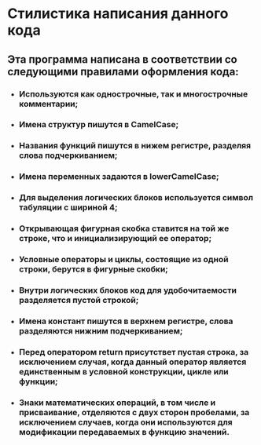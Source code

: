 # Стилистика написания данного кода

## Эта программа написана в соответствии со следующими правилами оформления кода:
- ###  Используются как однострочные, так и многострочные комментарии;
- ###  Имена структур пишутся в CamelCase;
- ###  Названия функций пишутся в нижем регистре, разделяя слова подчеркиванием;
- ###  Имена переменных задаются в lowerCamelCase;
- ###  Для выделения логических блоков используется символ табуляции с шириной 4;
- ###  Открывающая фигурная скобка ставится на той же строке, что и инициализирующий ее оператор;
- ###  Условные операторы и циклы, состоящие из одной строки, берутся в фигурные скобки;
- ###  Внутри логических блоков код для удобочитаемости разделяется пустой строкой;
- ###  Имена констант пишутся в верхнем регистре, слова разделяются нижним подчеркиванием;
- ###  Перед оператором return присутствет пустая строка, за исключением случая, когда данный оператор является единственным в условной конструкции, цикле или функции;
- ###  Знаки математических операций, в том числе и присваивание, отделяются с двух сторон пробелами, за исключением случаев, когда они используются для модификации передаваемых в функцию значений.